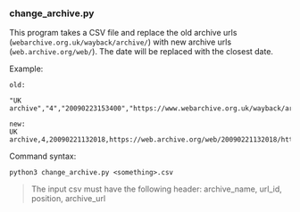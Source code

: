 ### change_archive.py
This program takes a CSV file and replace the old archive urls (`webarchive.org.uk/wayback/archive/`) with new archive urls (`web.archive.org/web/`). The date will be replaced with the closest date.

Example: 

    old: 

    "UK archive","4","20090223153400","https://www.webarchive.org.uk/wayback/archive/20090223153400/http://www.adoptionuk.org/"

    new:  
    UK archive,4,20090221132018,https://web.archive.org/web/20090221132018/http://www.adoptionuk.org/

Command syntax: 
```
python3 change_archive.py <something>.csv
```

> The input csv must have the following header:
> archive_name, url_id, position, archive_url